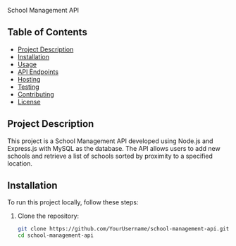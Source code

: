 School Management API

## Table of Contents
- [Project Description](#project-description)
- [Installation](#installation)
- [Usage](#usage)
- [API Endpoints](#api-endpoints)
- [Hosting](#hosting)
- [Testing](#testing)
- [Contributing](#contributing)
- [License](#license)

## Project Description
This project is a School Management API developed using Node.js and Express.js with MySQL as the database. The API allows users to add new schools and retrieve a list of schools sorted by proximity to a specified location.

## Installation
To run this project locally, follow these steps:

1. Clone the repository:
   ```bash
   git clone https://github.com/YourUsername/school-management-api.git
   cd school-management-api


